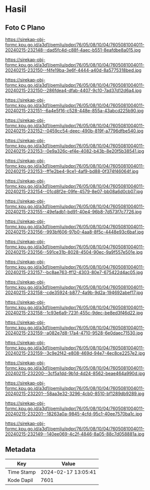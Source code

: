 # Hasil

## Foto C Plano

https://sirekap-obj-formc.kpu.go.id/a3d1/pemilu/pdpr/76/05/08/10/04/7605081004011-20240215-232148--dad5fc4d-c88f-4aec-b551-8eafdbe8a015.jpg

https://sirekap-obj-formc.kpu.go.id/a3d1/pemilu/pdpr/76/05/08/10/04/7605081004011-20240215-232150--f4fe19ba-3e6f-4444-a40d-8a5775318bed.jpg

https://sirekap-obj-formc.kpu.go.id/a3d1/pemilu/pdpr/76/05/08/10/04/7605081004011-20240215-232150--286fdea4-dfab-4407-9c10-7ad37d12d6a4.jpg

https://sirekap-obj-formc.kpu.go.id/a3d1/pemilu/pdpr/76/05/08/10/04/7605081004011-20240215-232151--6a4e5f16-c528-448e-855a-43abcd225b90.jpg

https://sirekap-obj-formc.kpu.go.id/a3d1/pemilu/pdpr/76/05/08/10/04/7605081004011-20240215-232152--0459cc54-deec-490b-819f-a7796dfbe540.jpg

https://sirekap-obj-formc.kpu.go.id/a3d1/pemilu/pdpr/76/05/08/10/04/7605081004011-20240215-232153--0e9a326c-ef4e-4082-b43b-8e20f5b38541.jpg

https://sirekap-obj-formc.kpu.go.id/a3d1/pemilu/pdpr/76/05/08/10/04/7605081004011-20240215-232153--ff1e2be4-9ce1-4af9-bd88-0f374f46064f.jpg

https://sirekap-obj-formc.kpu.go.id/a3d1/pemilu/pdpr/76/05/08/10/04/7605081004011-20240215-232154--01cd8f2e-09fe-4579-8e07-bb08a6d0cb07.jpg

https://sirekap-obj-formc.kpu.go.id/a3d1/pemilu/pdpr/76/05/08/10/04/7605081004011-20240215-232155--49efadb1-bd91-40e4-96b8-7d573f7c7726.jpg

https://sirekap-obj-formc.kpu.go.id/a3d1/pemilu/pdpr/76/05/08/10/04/7605081004011-20240215-232156--993bf606-97b0-4aa8-8f5c-4448e93c6baf.jpg

https://sirekap-obj-formc.kpu.go.id/a3d1/pemilu/pdpr/76/05/08/10/04/7605081004011-20240215-232156--591ce31b-8028-4504-90ec-9a9f557e501e.jpg

https://sirekap-obj-formc.kpu.go.id/a3d1/pemilu/pdpr/76/05/08/10/04/7605081004011-20240215-232157--bc8ae763-ff12-4303-80e7-675422d4ac05.jpg

https://sirekap-obj-formc.kpu.go.id/a3d1/pemilu/pdpr/76/05/08/10/04/7605081004011-20240215-232158--cde35924-b877-4a9b-9d2a-194692abef17.jpg

https://sirekap-obj-formc.kpu.go.id/a3d1/pemilu/pdpr/76/05/08/10/04/7605081004011-20240215-232158--1c93e6a9-723f-455c-9dec-be8ed3f46d22.jpg

https://sirekap-obj-formc.kpu.go.id/a3d1/pemilu/pdpr/76/05/08/10/04/7605081004011-20240215-232159--a082e7d8-17a4-4710-9528-6e0daec71530.jpg

https://sirekap-obj-formc.kpu.go.id/a3d1/pemilu/pdpr/76/05/08/10/04/7605081004011-20240215-232159--3c9e2f42-e808-469d-94e7-4ec8ce2257e2.jpg

https://sirekap-obj-formc.kpu.go.id/a3d1/pemilu/pdpr/76/05/08/10/04/7605081004011-20240215-232200--3cf5a1dd-9b1d-4d24-8562-beae464a990d.jpg

https://sirekap-obj-formc.kpu.go.id/a3d1/pemilu/pdpr/76/05/08/10/04/7605081004011-20240215-232201--58aa3e32-3296-4cb0-8510-bf1289db9289.jpg

https://sirekap-obj-formc.kpu.go.id/a3d1/pemilu/pdpr/76/05/08/10/04/7605081004011-20240215-232201--18263a0a-9845-4cfd-95c1-40ee7570ba1c.jpg

https://sirekap-obj-formc.kpu.go.id/a3d1/pemilu/pdpr/76/05/08/10/04/7605081004011-20240215-232149--140ee069-4c2f-4846-8a05-88c7d058881a.jpg


## Metadata

| Key        | Value               |
| ---------- | ------------------- |
| Time Stamp | 2024-02-17 13:05:41 |
| Kode Dapil | 7601                |



